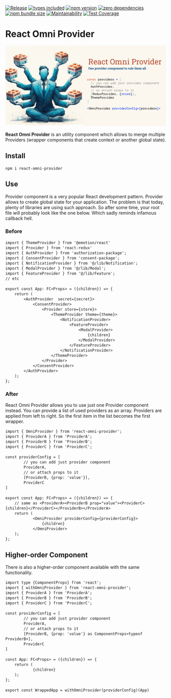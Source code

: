 [![Release](https://github.com/morewings/react-omni-provider/actions/workflows/merge-jobs.yml/badge.svg)](https://github.com/morewings/react-omni-provider/actions/workflows/merge-jobs.yml)
[![types included](https://img.shields.io/github/package-json/types/morewings/react-omni-provider)](https://github.com/morewings/react-omni-provider)
[![npm version](https://badge.fury.io/js/react-omni-provider.svg)](https://www.npmjs.com/package/react-omni-provider)
[![zero dependencies](https://img.shields.io/badge/zero-dependencies-teal)](https://github.com/morewings/css-vars-hook)
[![npm bundle size](https://deno.bundlejs.com/badge?q=react-omni-provider@latest&config={%22esbuild%22:{%22external%22:[%22react%22,%22react-dom%22]}})](https://bundlejs.com/?q=react-omni-provider@latest&config={%22esbuild%22:{%22external%22:[%22react%22,%22react-dom%22]}})
[![Maintainability](https://api.codeclimate.com/v1/badges/e96c5a81106945e6bfed/maintainability)](https://codeclimate.com/github/morewings/react-omni-provider/maintainability)
[![Test Coverage](https://api.codeclimate.com/v1/badges/e96c5a81106945e6bfed/test_coverage)](https://codeclimate.com/github/morewings/react-omni-provider/test_coverage)

# React Omni Provider

<img src="./design/picture.jpg" alt="React Omni Provider">

**React Omni Provider** is an utility component which allows to merge multiple Providers (wrapper components that create context or another global state).

## Install

```shell
npm i react-omni-provider
```

## Use
Provider component is a very popular React development pattern. Provider allows to create global state for your application. The problem is that today, plenty of libraries are using such approach. So after some time, your root file will probably look like the one below. Which sadly reminds infamous callback hell.

### Before

```tsx
import { ThemeProvider } from '@emotion/react'
import { Provider } from 'react-redux'
import { AuthProvider } from 'authorization-package';
import { ConsentProvider } from 'consent-package';
import { NotificationProvider } from '@/lib/Notification';
import { ModalProvider } from '@/lib/Modal';
import { FeatureProvider } from '@/lib/Feature';
// etc

export const App: FC<Props> = ({children}) => {
    return (
        <AuthProvider  secret={secret}>
            <ConsentProvider>
                <Provider store={store}>
                    <ThemeProvider theme={theme}>
                        <NotificationProvider>
                            <FeatureProvider>
                                <ModalProvider>
                                    {children}
                                </ModalProvider>
                            </FeatureProvider>
                        </NotificationProvider>
                    </ThemeProvider>
                </Provider>
            </ConsentProvider>
        </AuthProvider>
    );
};
```

### After

React Omni Provider allows you to use just one Provider component instead. You can provide a list of used providers as an array. Providers are applied from left to right. So the first item in the list becomes the first wrapper.

```tsx
import { OmniProvider } from 'react-omni-provider';
import { ProviderA } from 'ProviderA';
import { ProviderB } from 'ProviderB';
import { ProviderC } from 'ProviderC';

const providerConfig = [
        // you can add just provider component
        ProviderA,
        // or attach props to it
        [ProviderB, {prop: 'value'}],
        ProviderC
]

export const App: FC<Props> = ({children}) => {
    // same as <ProviderA><ProviderB prop="value"><ProviderC>{children}</ProviderC></ProviderB></ProviderA>
    return (
            <OmniProvider providerConfig={providerConfig}>
                {children}
            </OmniProvider>
    );
};
```

## Higher-order Component

There is also a higher-order component available with the same functionality.

```tsx
import type {ComponentProps} from 'react';
import { withOmniProvider } from 'react-omni-provider';
import { ProviderA } from 'ProviderA';
import { ProviderB } from 'ProviderB';
import { ProviderC } from 'ProviderC';

const providerConfig = [
        // you can add just provider component
        ProviderA,
        // or attach props to it
        [ProviderB, {prop: 'value'} as ComponentProps<typeof ProviderB>],
        ProviderC
]

const App: FC<Props> = ({children}) => {
    return (
            {children}
    );
};

export const WrappedApp = withOmniProvider(providerConfig)(App)
```
